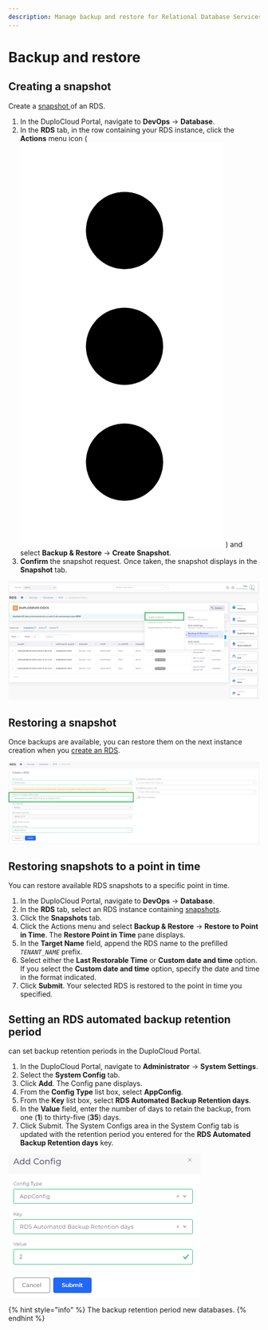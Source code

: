 ```yaml
---
description: Manage backup and restore for Relational Database Services (RDS)
---
```


# Backup and restore

## Creating a snapshot <a href="#id-0-toc-title" id="id-0-toc-title"></a>

Create a [snapshot ](https://docs.aws.amazon.com/AmazonRDS/latest/UserGuide/USER\_WorkingWithAutomatedBackups.html)of an RDS.

1. In the DuploCloud Portal, navigate to **DevOps** -> **Database**.
2. In the **RDS** tab, in the row containing your RDS instance, click the **Actions** menu icon ( <img src="../../../../.gitbook/assets/Kabab_three_Vertical_dots (5) (1).png" alt="" data-size="line"> ) and select **Backup & Restore** -> **Create Snapshot**.&#x20;
3. **Confirm** the snapshot request. Once taken, the snapshot displays in the **Snapshot** tab.

<div align="left">

<img src="../../../../.gitbook/assets/RDSpit1 (1).png" alt="RDS Tab with Actions menu for DUPLODEV01-DOCS instance with Create Snapshot option highlighted">

</div>

## Restoring a snapshot <a href="#id-1-toc-title" id="id-1-toc-title"></a>

Once backups are available, you can restore them on the next instance creation when you [create an RDS](./#0-toc-title).

<div align="left">

<img src="../../../../.gitbook/assets/res5 (1).png" alt="Create a RDS page with Create from Snapshot option">

</div>

## Restoring snapshots to a point in time

You can restore available RDS snapshots to a specific point in time.

1. In the DuploCloud Portal, navigate to **DevOps** -> **Database**.
2. In the **RDS** tab, select an RDS instance containing [snapshots](backup-and-restore.md#0-toc-title).
3. Click the **Snapshots** tab.
4. Click the Actions menu and select **Backup & Restore** -> **Restore to Point in Time**. The **Restore Point in Time** pane displays.
5. In the **Target Name** field, append the RDS name to the prefilled _`TENANT_NAME`_ prefix.
6. Select either the **Last Restorable Time** or **Custom date and time** option. If you select the **Custom date and time** option, specify the date and time in the format indicated.
7. Click **Submit**. Your selected RDS is restored to the point in time you specified.&#x20;

## Setting an RDS automated backup retention period <a href="#id-0-toc-title" id="id-0-toc-title"></a>

&#x20;can set backup retention periods in the DuploCloud Portal.

1. In the DuploCloud Portal, navigate to **Administrator** -> **System Settings**.
2. Select the **System Config** tab.
3. Click **Add**. The Config pane displays.
4. From the **Config Type** list box, select **AppConfig**.
5. From the **Key** list box, select **RDS Automated Backup Retention days**.
6. In the **Value** field, enter the number of days to retain the backup, from one (**1**) to thirty-five (**35**) days.
7. Click Submit. The System Configs area in the System Config tab is updated with the retention period you entered for the **RDS Automated Backup Retention days** key.

<div align="left">

<img src="../../../../.gitbook/assets/res4.png" alt="Add Config pane with Key RDS Automated Backup Retention days">

</div>

{% hint style="info" %}
The backup retention period  new databases.&#x20;
{% endhint %}
